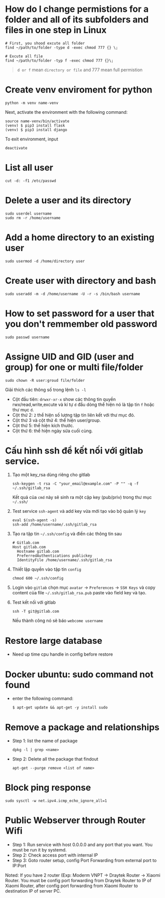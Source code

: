 # How do I change permistions for a folder and all of its subfolders and files in one step in Linux

```
# First, you shood excute all folder
find ~/path/to/folder -type d -exec chmod 777 {} \;

# Excute all file
find ~/path/to/folder -typ f -exec chmod 777 {}\;
```

> `d or f` mean `directory or file` and 777 mean full permistion

# Create venv enviroment for python

```
python -m venv name-venv
```

Next, activate the environment with the following command:

```
source name-venv/bin/activate
(venv) $ pip3 install flask
(venv) $ pip3 install django
```

To exit environment, input

```
deactivate
```

# List all user

```
cut -d: -f1 /etc/passwd
```

# Delete a user and its directory

```
sudo userdel username
sudo rm -r /home/username
```

# Add a home directory to an existing user

```
sudo usermod -d /home/directory user
```

>

# Create user with directory and bash

```
sudo useradd -m -d /home/username -U -r -s /bin/bash username
```

# How to set password for a user that you don't remmember old password

```
sudo passwd username
```

# Assigne UID and GID (user and group) for one or multi file/folder

```
sudo chown -R user:groud file/folder
```

Giải thích các thông số trong lệnh `ls -l`

- Cột đầu tiên: `drwxr-xr-x` show các thông tin quyền rwx/read,write,excute và kí tự `d` đầu dòng thể hiện nó là tập tin `f` hoặc thư mục `d`.
- Cột thứ 2: `2` thể hiện số lượng tập tin liên kết với thư mục đó.
- Cột thứ 3 và cột thứ 4: thể hiện user/group.
- Cột thứ 5: thể hiện kích thước.
- Cột thứ 6: thể hiện ngày sửa cuối cùng.

# Cấu hình ssh để kết nối với gitlab service.

1. Tạo một key_rsa dùng riêng cho gitlab

   ```
   ssh-keygen -t rsa -C "your_email@example.com" -P "" -q -f ~/.ssh/gitlab_rsa
   ```

   Kết quả của `cmd` này sẽ sinh ra một cặp key (pub/priv) trong thư mục `~/.ssh/`

2. Test service `ssh-agent` và add key vừa mới tạo vào bộ quản lý `key`

   ```
   eval $(ssh-agent -s)
   ssh-add /home/username/.ssh/gitlab_rsa
   ```

3. Tạo ra tập tin `~/.ssh/config` và điền các thông tin sau

   ```
   # Gitlab.com
   Host gitlab.com
     Hostname gitlab.com
     PreferredAuthentications publickey
     IdentityFile /home/username/.ssh/gitlab_rsa
   ```

4. Thiết lập quyền vào tập tin `config`

   ```
   chmod 600 ~/.ssh/config
   ```

5. Login vào `gitlab` chọn mục `avatar` -> `Preferences` -> `SSH Keys` và copy content của file `~/.ssh/gitlab_rsa.pub` paste vào field key và tạo.

6. Test kết nối với gitlab
   ```
   ssh -T git@gitlab.com
   ```
   Nếu thành công nó sẽ báo `webcome username`

# Restore large database

- Need up time cpu handle in config before restore

# Docker ubuntu: sudo command not found

- enter the following command:
  ```
  $ apt-get update && apt-get -y install sudo
  ```

# Remove a package and relationships

- Step 1: list the name of package

  ```
  dpkg -l | grep <name>
  ```

- Step 2: Delete all the package that findout
  ```
  apt-get --purge remove <list of name>
  ```

# Block ping response

```
sudo sysctl -w net.ipv4.icmp_echo_ignore_all=1
```

# Public Webserver through Router Wifi
- Step 1: Run service with host 0.0.0.0 and any port that you want. You must be run it by systemd.
- Step 2: Check access port with internal IP
- Step 3: Goto router setup, config Port Forwarding from external port to IP:Port

Noted: If you have 2 router (Exp: Moderm VNPT -> Draytek Router -> Xiaomi Router. You must be config port forwarding from Draytek Router to IP of Xiaomi Router, after config port forwarding from Xiaomi Router to destination IP of server PC.
